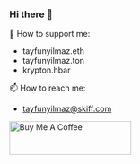 ### Hi there 👋

💸 How to support me:
- tayfunyilmaz.eth
- tayfunyilmaz.ton
- krypton.hbar 
  
📫 How to reach me:
- tayfunyilmaz@skiff.com

<a href="https://www.buymeacoffee.com/pwned" target="_blank"><img src="https://cdn.buymeacoffee.com/buttons/v2/default-green.png" alt="Buy Me A Coffee" style="height: 60px !important;width: 217px !important;" ></a>
